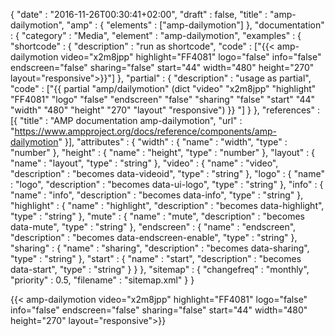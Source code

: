 {
    "date" : "2016-11-26T00:30:41+02:00",
    "draft" : false,
    "title" : "amp-dailymotion",
    "amp" : {
        "elements" : ["amp-dailymotion"]
    },
    "documentation" : {
        "category" : "Media",
        "element" : "amp-dailymotion",
        "examples" : {
            "shortcode" : {
              "description" : "run as shortcode",
              "code" : ["{{< amp-dailymotion video=\"x2m8jpp\" highlight=\"FF4081\" logo=\"false\" info=\"false\" endscreen=\"false\" sharing=\"false\" start=\"44\" width=\"480\" height=\"270\" layout=\"responsive\">}}"]
            },
              "partial" : {
                "description" : "usage as partial",
                "code" : ["{{ partial \"amp/dailymotion\" (dict \"video\" \"x2m8jpp\" \"highlight\" \"FF4081\" \"logo\" \"false\" \"endscreen\" \"false\" \"sharing\" \"false\" \"start\" \"44\" \"width\" \"480\" \"height\" \"270\" \"layout\" \"responsive\") }} "]
              }
        },
        "references" : [{
            "title" : "AMP documentation amp-dailymotion",
            "url" : "https://www.ampproject.org/docs/reference/components/amp-dailymotion"
        }],
        "attributes" : {
            "width" : {
               "name" : "width",
               "type" : "number"
            },
            "height" : {
               "name" : "height",
               "type" : "number"
            },
            "layout" : {
               "name" : "layout",
               "type" : "string"
            },
            "video" : {
                "name" : "video",
                "description" : "becomes data-videoid",
                "type" : "string"
            },
            "logo" : {
                "name" : "logo",
                "description" : "becomes data-ui-logo",
                "type" : "string"
            },
            "info" : {
                "name" : "info",
                "description" : "becomes data-info",
                "type" : "string"
            },
            "highlight" : {
                "name" : "highlight",
                "description" : "becomes data-highlight",
                "type" : "string"
            },
            "mute" : {
                "name" : "mute",
                "description" : "becomes data-mute",
                "type" : "string"
            },
            "endscreen" : {
                "name" : "endscreen",
                "description" : "becomes data-endscreen-enable",
                "type" : "string"
            },
            "sharing" : {
                "name" : "sharing",
                "description" : "becomes data-sharing",
                "type" : "string"
            },
            "start" : {
                "name" : "start",
                "description" : "becomes data-start",
                "type" : "string"
            }
        }
    },
    "sitemap" : {
      "changefreq" : "monthly",
      "priority" : 0.5,
      "filename" : "sitemap.xml"
    }
}

{{< amp-dailymotion video=\"x2m8jpp\" highlight=\"FF4081\" logo=\"false\" info=\"false\" endscreen=\"false\" sharing=\"false\" start=\"44\" width=\"480\" height=\"270\" layout=\"responsive\">}}